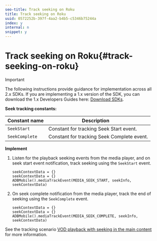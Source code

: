```yaml
---
seo-title: Track seeking on Roku
title: Track seeking on Roku
uuid: 0572252b-397f-4aa2-b4b5-c5346b75244a
index: y
internal: n
snippet: y
---
```


# Track seeking on Roku{#track-seeking-on-roku}

>[!IMPORTANT]
>
>The following instructions provide guidance for implementation across all 2.x SDKs. If you are implementing a 1.x version of the SDK, you can download the 1.x Developers Guides here: [Download SDKs](../../../sdk-implement/download-sdks.md).

**Seek tracking constants:**

|  Constant name  | Description&nbsp;&nbsp;&nbsp;&nbsp;  |
|---|---|
| `SeekStart` | Constant for tracking Seek Start event. |
| `SeekComplete` | Constant for tracking Seek Complete event. |

**Implement**

1. Listen for the playback seeking events from the media player, and on seek start event notification, track seeking using the `SeekStart` event. 

   ```
   seekContextData = {}
   seekContextData = {}
   ADBMobile().mediaTrackEvent(MEDIA_SEEK_START, seekInfo, seekContextData)
   ```

1. On seek complete notification from the media player, track the end of seeking using the `SeekComplete` event.

   ```
   seekContextData = {}
   seekContextData = {}
   ADBMobile().mediaTrackEvent(MEDIA_SEEK_COMPLETE, seekInfo, seekContextData)
   ```

See the tracking scenario [VOD playback with seeking in the main content](../../../sdk-implement/tracking-scenarios/vod-seeking.md) for more information.
